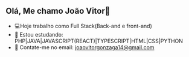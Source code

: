 ## Olá, Me chamo João Vitor👋

- 💻Hoje trabalho como Full Stack(Back-and e front-and)
- 🚀 Estou estudando: PHP|JAVA|JAVASCRIPT(REACT)|TYPESCRIPT|HTML|CSS|PYTHON
- 👯 Contate-me no email: joaovitorgonzaga14@gmail.com

<div>
  <a href="https://github.com/Joao8430">
</div>
